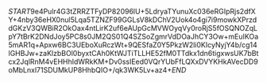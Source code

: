 $START$9e4Pulr4G3tZRRZTFyDP82096lU+5LdryaTYunuXc036eRGIpRjs2dfXY+4nby36eHX0nul5Lqa5TZNZF99GGLsV8kDChV2Uok4o4gi7i9mowkXPrzddGKzV3QWBiR2OkOax4ntLirK2uf6eAUpGcMVWOyqVy0roRjS5fOSQNOZqLpY7tBrK2DNdJoy5PC8s0JM2QS01Q4SZSoZgmrVdDOaJhCY3Ow+mEuIKOa5mAR1q+Apxw6BC3UEboXuRczWt+9QESfaZ0Y5PkzW2li0KIcyNyjY4b/cg14lGHBJw+zaKlzbBOl0byxtCAh0KtWJTiTLLHE52fM0TTdkx1dn6tigxwsUK7bBtcx2JqlRnM4vEHHhIdWRkKM+Dv0ssIEed0VQrYUbFfLQXxDVYKHkAVecDD9oMbLnxl71SDUMkUP8HhbQIO+/qk3WK5Lv+az4+$END$